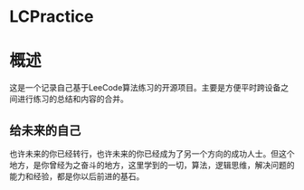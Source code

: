 # LCPractice
# 概述

这是一个记录自己基于LeeCode算法练习的开源项目。主要是方便平时跨设备之间进行练习的总结和内容的合并。



## 给未来的自己

也许未来的你已经转行，也许未来的你已经成为了另一个方向的成功人士。但这个地方，是你曾经为之奋斗的地方，这里学到的一切，算法，逻辑思维，解决问题的能力和经验，都是你以后前进的基石。